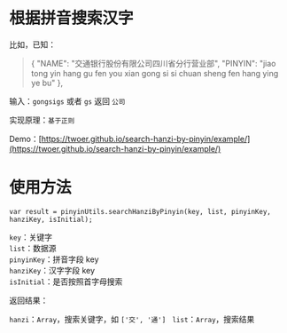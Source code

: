 # 根据拼音搜索汉字

比如，已知：

>{
    "NAME": "交通银行股份有限公司四川省分行营业部",
    "PINYIN": "jiao tong yin hang gu fen you xian gong si si chuan sheng fen hang ying ye bu"
},

输入：`gongsigs` 或者 `gs` 返回 `公司`

实现原理：`基于正则`

Demo：[https://twoer.github.io/search-hanzi-by-pinyin/example/](https://twoer.github.io/search-hanzi-by-pinyin/example/)


# 使用方法
`var result = pinyinUtils.searchHanziByPinyin(key, list, pinyinKey, hanziKey, isInitial);`

`key`：关键字  
`list`：数据源  
`pinyinKey`：拼音字段 key  
`hanziKey`：汉字字段 key  
`isInitial`：是否按照首字母搜索  

返回结果：

`hanzi`：`Array`，搜索关键字，如 `['交', '通']`  
`list`：`Array`，搜索结果

